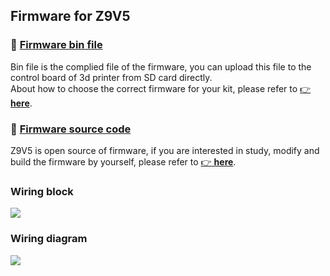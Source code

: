 ## Firmware for Z9V5  
### :file_folder: [Firmware bin file](./bin/)
Bin file is the complied file of the firmware, you can upload this file to the control board of 3d printer from SD card directly.     
About how to choose the correct firmware for your kit, please refer to [:point_right: **here**](./bin/readme.md).

### :file_folder:  [Firmware source code](https://github.com/ZONESTAR3D/source-code-for-3d-printer)
Z9V5 is open source of firmware, if you are interested in study, modify and build the firmware by yourself, please refer to [:point_right: **here**](https://github.com/ZONESTAR3D/source-code-for-3d-printer).  

### Wiring block
![](Z9V5_WiringBlock.jpg)

### Wiring diagram
![](Z9V5.jpg)
